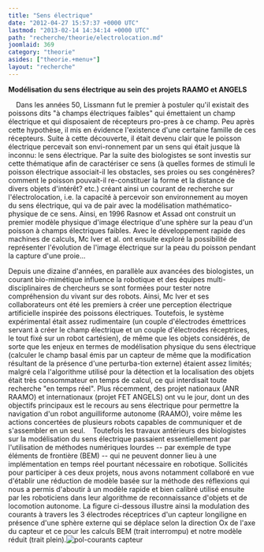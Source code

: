 ```yaml
---
title: "Sens électrique"
date: "2012-04-27 15:57:37 +0000 UTC"
lastmod: "2013-02-14 14:34:14 +0000 UTC"
path: "recherche/theorie/electrolocation.md"
joomlaid: 369
category: "theorie"
asides: ["theorie.+menu+"]
layout: "recherche"
---
```

**Modélisation du sens électrique au sein des projets RAAMO et ANGELS**

    Dans les années 50, Lissmann fut le premier à postuler qu'il existait des poissons dits "à champs électriques faibles" qui émettaient un champ électrique et qui disposaient de récepteurs pro-pres à ce champ. Peu après cette hypothèse, il mis en évidence l'existence d'une certaine famille de ces récepteurs. Suite à cette découverte, il était devenu clair que le poisson électrique percevait son envi-ronnement par un sens qui était jusque là inconnu: le sens électrique. Par la suite des biologistes se sont investis sur cette thématique afin de caractériser ce sens (à quelles formes de stimuli le poisson électrique associait-il les obstacles, ses proies ou ses congénères? comment le poisson pouvait-il re-constituer la forme et la distance de divers objets d'intérêt? etc.) créant ainsi un courant de recherche sur l'électrolocation, i.e. la capacité à percevoir son environnement au moyen du sens électrique, qui va de pair avec la modélisation mathématico-physique de ce sens. Ainsi, en 1996 Rasnow et Assad ont construit un premier modèle physique d'image électrique d'une sphère sur la peau d'un poisson à champs électriques faibles. Avec le développement rapide des machines de calculs, Mc Iver et al. ont ensuite exploré la possibilité de représenter l'évolution de l'image électrique sur la peau du poisson pendant la capture d'une proie...

Depuis une dizaine d'années, en parallèle aux avancées des biologistes, un courant bio-mimétique influence la robotique et des équipes multi-disciplinaires de chercheurs se sont formées pour tester notre compréhension du vivant sur des robots. Ainsi, Mc Iver et ses collaborateurs ont été les premiers à créer une perception électrique artificielle inspirée des poissons électriques. Toutefois, le système expérimental était assez rudimentaire (un couple d'électrodes émettrices servant à créer le champ électrique et un couple d'électrodes réceptrices, le tout fixé sur un robot cartésien), de même que les objets considérés, de sorte que les enjeux en termes de modélisation physique du sens électrique (calculer le champ basal émis par un capteur de même que la modification résultant de la présence d'une perturba-tion externe) étaient assez limités; malgré cela l'algorithme utilisé pour la détection et la localisation des objets était très consommateur en temps de calcul, ce qui interdisait toute recherche "en temps réel". Plus récemment, des projet nationaux (ANR RAAMO) et internationaux (projet FET ANGELS) ont vu le jour, dont un des objectifs principaux est le recours au sens électrique pour permettre la navigation d'un robot anguilliforme autonome (RAAMO), voire même les actions concertées de plusieurs robots capables de communiquer et de s'assembler en un seul.    Toutefois les travaux antérieurs des biologistes sur la modélisation du sens électrique passaient essentiellement par l'utilisation de méthodes numériques lourdes -- par exemple de type éléments de frontière (BEM) -- qui ne peuvent donner lieu à une implémentation en temps réel pourtant nécessaire en robotique. Sollicités pour participer à ces deux projets, nous avons notamment collaboré en vue d'établir une réduction de modèle basée sur la méthode des réflexions qui nous a permis d'aboutir à un modèle rapide et bien calibré utilisé ensuite par les roboticiens dans leur algorithme de reconnaissance d'objets et de locomotion autonome. La figure ci-dessous illustre ainsi la modulation des courants à travers les 3 électrodes réceptrices d'un capteur longiligne en présence d'une sphère externe qui se déplace selon la direction Ox de l'axe du capteur et ce pour les calculs BEM (trait interrompu) et notre modèle réduit (trait plein).![pol-courants capteur](imagesHE/pol-courants_capteur.jpg)
